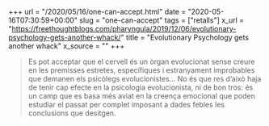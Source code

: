 +++
url = "/2020/05/16/one-can-accept.html"
date = "2020-05-16T07:30:59+00:00"
slug = "one-can-accept"
tags = ["retalls"]
x_url = "https://freethoughtblogs.com/pharyngula/2019/12/06/evolutionary-psychology-gets-another-whack/"
title = "Evolutionary Psychology gets another whack"
x_source = ""
+++


> Es pot acceptar que el cervell és un òrgan evolucionat sense creure en les premisses estretes, específiques i estranyament improbables que demanen els psicòlegs evolucionistes… No és que res d’això haja de tenir cap efecte en la psicologia evolucionista, ni de bon tros: és un camp que es basa més aviat en la creença emocional que poden estudiar el passat per complet imposant a dades febles les conclusions que desitgen.
